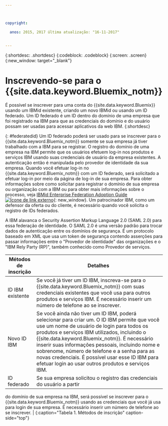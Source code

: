 ```yaml
---



copyright:

  anos: 2015, 2017 última atualização: "16-11-2017"


---
```


{:shortdesc: .shortdesc}
{:codeblock: .codeblock}
{:screen: .screen}
{:new_window: target="_blank"}

# Inscrevendo-se para o {{site.data.keyword.Bluemix_notm}}

É possível se inscrever para uma conta do {{site.data.keyword.Bluemix}} usando um IBMid existente, criando um novo IBMid ou usando um ID federado. Um ID federado é um ID dentro do domínio de uma empresa que foi registrado na IBM para que as credenciais do domínio e do usuário possam ser usadas para acessar aplicativos da web IBM.
{:shortdesc}  

{: #federatedid}
Um ID federado poderá ser usado para se inscrever para o
{{site.data.keyword.Bluemix_notm}} somente se sua empresa já tiver trabalhado
com a IBM para se registrar.  O registro do domínio de uma empresa na IBM permite que
os usuários efetuem log-in nos produtos e serviços IBM usando suas credenciais de usuário
da empresa existentes. A autenticação então é manipulada pelo provedor de identidade da
sua empresa. Quando você efetuar log-in no {{site.data.keyword.Bluemix_notm}} com
um ID federado, será solicitado a efetuar log-in por meio da página de log-in de sua
empresa. Para obter informações sobre como solicitar para registrar o domínio de sua empresa ou organização com a IBM ou para obter mais informações sobre o processo, veja [IBMid Enterprise Federation Adoption Guide ![Ícone de link externo](../icons/launch-glyph.svg)](https://ibm.box.com/v/IBMid-Federation-Guide){: new_window}. Um patrocinador IBM, como um defensor da oferta
ou do cliente, é necessário quando você solicita o registro de IDs federados.

A IBM alavanca o Security Assertion Markup Language 2.0 (SAML 2.0) para essa federação de identidade. O SAML 2.0 é uma versão padrão para trocar dados de autenticação entre os domínios de segurança. É um protocolo baseado em XML que usa um token de segurança contendo asserções para passar informações entre o "Provedor de identidade" das organizações e o "IBM Rely Party (RP)", também conhecido como Provedor de serviços.

| Métodos de inscrição | Detalhes |    
|-----------------|---------|
|ID IBM existente | Se você já tiver um ID IBM, inscreva-se para o {{site.data.keyword.Bluemix_notm}} com suas credenciais existentes que você usa para outros produtos e serviços IBM. É necessário inserir um número de telefone ao se inscrever. |
|Novo ID IBM | Se você ainda não tiver um ID IBM, poderá selecionar para criar um. O ID IBM permite que você use um nome de usuário de login para todos os produtos e serviços IBM utilizados, incluindo o {{site.data.keyword.Bluemix_notm}}. É necessário inserir suas informações pessoais, incluindo nome e sobrenome, número de telefone e a senha para as novas credenciais. É possível usar esse ID IBM para efetuar login ao usar outros produtos e serviços IBM.  |
|ID federado | Se sua empresa solicitou o registro das credenciais do usuário a partir
do domínio de sua empresa na IBM, será possível se inscrever para o
{{site.data.keyword.Bluemix_notm}} usando as credenciais que você já usa para
login de sua empresa. É necessário inserir um número de telefone ao se inscrever. |
{:caption="Tabela 1. Métodos de inscrição" caption-side="top"}
